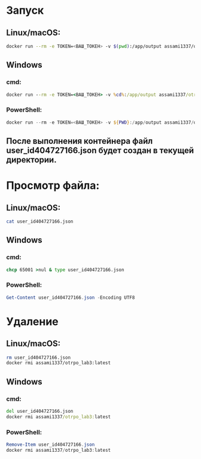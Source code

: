 # Запуск
## Linux/macOS:
```bash
docker run --rm -e TOKEN=<ВАШ_ТОКЕН> -v $(pwd):/app/output assami1337/otrpo_lab3:latest
```
## Windows
### cmd:
```cmd
docker run --rm -e TOKEN=<ВАШ_ТОКЕН> -v %cd%:/app/output assami1337/otrpo_lab3:latest
```
### PowerShell:
```powershell
docker run --rm -e TOKEN=<ВАШ_ТОКЕН> -v ${PWD}:/app/output assami1337/otrpo_lab3:latest
```
## После выполнения контейнера файл user_id404727166.json будет создан в текущей директории.

# Просмотр файла:
## Linux/macOS:
```bash
cat user_id404727166.json
```
## Windows
### cmd:
```cmd
chcp 65001 >nul & type user_id404727166.json
```
### PowerShell:
```powershell
Get-Content user_id404727166.json -Encoding UTF8
```
# Удаление 
## Linux/macOS:
```bash
rm user_id404727166.json
docker rmi assami1337/otrpo_lab3:latest
```
## Windows
### cmd:
```cmd
del user_id404727166.json
docker rmi assami1337/otrpo_lab3:latest
```
### PowerShell:
```powershell
Remove-Item user_id404727166.json
docker rmi assami1337/otrpo_lab3:latest
```
